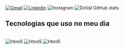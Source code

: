 [![Gmail](https://img.shields.io/badge/Gmail-D14836?style=for-the-badge&logo=gmail&logoColor=white)]()
[![Linkedin](https://img.shields.io/badge/LinkedIn-0077B5?style=for-the-badge&logo=linkedin&logoColor=white)](https://www.linkedin.com/in/pedro-vitor-rocha-do-val/)
![Instagram](https://img.shields.io/badge/Instagram-E4405F?style=for-the-badge&logo=instagram&logoColor=white)
![DoVal GitHub stats](https://github-readme-stats.vercel.app/api?username=RochaDoVal&show_icons=true&theme=dracula)

## Tecnologias que uso no meu dia

<div style="display: inline_block"><br/>
  <img align="center" alt=Html5 src="https://img.shields.io/badge/HTML5-E34F26?style=for-the-badge&logo=html5&logoColor=white" />
  <img align="center" alt=Html5 src="https://img.shields.io/badge/CSS3-1572B6?style=for-the-badge&logo=css3&logoColor=white" />
  <img align="center" alt=Html5 src="https://img.shields.io/badge/JavaScript-F7DF1E?style=for-the-badge&logo=javascript&logoColor=black" />
</div>

